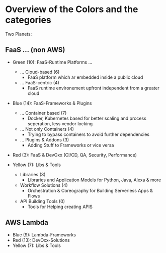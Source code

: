 # Overview of the Colors and the categories

Two Planets:

## FaaS ... (non AWS)
* Green (10): FaaS-Runtime Platforms ...
  * ... Cloud-based (6)
    * FaaS platform which ar embedded inside a public cloud
  * ... FaaS-centric (4)
    * FaaS runtime environement upfront independent from a greater cloud

* Blue (14): FaaS-Frameworks & Plugins
  * ... Container based (7)
    * Docker, Kubernetes based for better scaling and process seperation, less vendor locking
  * ... Not only Containers (4)
    * Trying to bypass containers to avoid further dependencies
  * ... Plugins & Addons (3)
    * Adding Stuff to Frameworks or vice versa
    
 * Red (3): FaaS & DevOxx (CI/CD, QA, Security, Performance)
 
 * Yellow (7): Libs & Tools
   * Libraries (3)
     * Libraries and Application Models for Python, Java, Alexa & more
   * Workflow Solutions (4)
     * Orchestration & Coreography for Building Serverless Apps & Flows
   * API Building Tools (0)
     * Tools for Helping creating APIS
 
## AWS Lambda
* Blue (9): Lambda-Frameworks
* Red (13): DevOxx-Solutions
* Yellow (7): Libs & Tools
